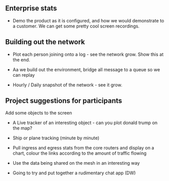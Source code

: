 ## Enterprise stats

*   Demo the product as it is configured, and how we would demonstrate to a customer.  We can get some pretty cool screen recordings.
  
## Building out the network
*  Plot each person joining onto a log - see the network grow.  Show this at the end.

*   Aa we build out the environment, bridge all message to a queue so we can replay
  
*  Hourly / Daily snapshot of the network - see it grow.
  
## Project suggestions for participants


Add some objects to the screen

* A Live tracker of an interesting object - can you plot donald trump on the map?

* Ship or plane tracking (minute by minute)

* Pull ingress and egress stats from the core routers and display on a chart, colour the links according to the amount of traffic flowing
  
* Use the data being shared on the mesh in an interesting way

* Going to try and put together a rudimentary chat app (DW)
